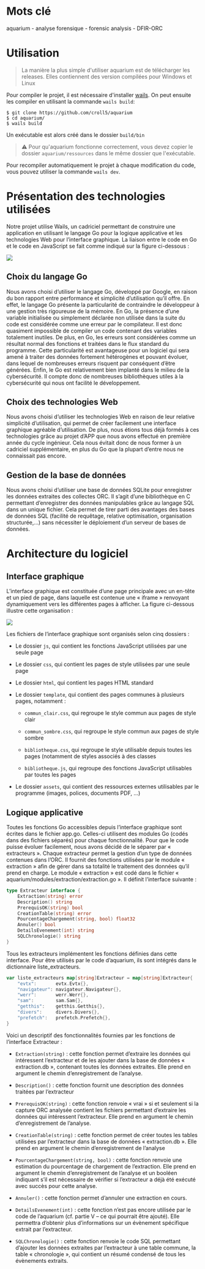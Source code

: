 # Mots clé

aquarium - analyse forensique - forensic analysis - DFIR-ORC 

# Utilisation

> La manière la plus simple d'utiliser aquarium est de télécharger les releases. Elles contiennent des version compilées pour Windows et Linux

Pour compiler le projet, il est nécessaire d'installer [wails](https://wails.io/docs/gettingstarted/installation). On peut ensuite les compiler en utilisant la commande `wails build`:
```shell
$ git clone https://github.com/croll5/aquarium
$ cd aquarium/
$ wails build
```
Un exécutable est alors créé dans le dossier `build/bin`

> ⚠️ Pour qu'aquarium fonctionne correctement, vous devez copier le dossier `aquarium/ressources` dans le même dossier que l'exécutable.

Pour recompiler automatiquement le projet à chaque modification du code, vous pouvez utiliser la commande `wails dev`.

# Présentation des technologies utilisées

Notre projet utilise Wails, un cadriciel permettant de construire une application en utilisant le langage Go pour la logique applicative et les technologies Web pour l’interface graphique. La liaison entre le code en Go et le code en JavaScript se fait comme indiqué sur la figure ci-dessous :

![](documentation/Explication_wails.png)

## Choix du langage Go

Nous avons choisi d’utiliser le langage Go, développé par Google, en raison du bon rapport entre performance et simplicité d’utilisation qu’il offre. En effet, le langage Go présente la particularité de contraindre le développeur à une gestion très rigoureuse de la mémoire. En Go, la présence d’une variable initialisée ou simplement déclarée non utilisée dans la suite du code est considérée comme une erreur par le compilateur. Il est donc quasiment impossible de compiler un code contenant des variables totalement inutiles. 
De plus, en Go, les erreurs sont considérées comme un résultat normal des fonctions et traitées dans le flux standard du programme. Cette particularité est avantageuse pour un logiciel qui sera amené à traiter des données fortement hétérogènes et pouvant évoluer, dans lequel de nombreuses erreurs risquent par conséquent d’être générées. 
Enfin, le Go est relativement bien implanté dans le milieu de la cybersécurité. Il compte donc de nombreuses bibliothèques utiles à la cybersécurité qui nous ont facilité le développement. 

## Choix des technologies Web

Nous avons choisi d’utiliser les technologies Web en raison de leur relative simplicité d’utilisation, qui permet de créer facilement une interface graphique agréable d’utilisation. De plus, nous étions tous déjà formés à ces technologies grâce au projet d’APP que nous avons effectué en première année du cycle ingénieur. Cela nous évitait donc de nous former à un cadriciel supplémentaire, en plus du Go que la plupart d’entre nous ne connaissait pas encore.

## Gestion de la base de données

Nous avons choisi d’utiliser une base de données SQLite pour enregistrer les données extraites des collectes ORC. Il s’agit d’une bibliothèque en C permettant d’enregistrer des données manipulables grâce au langage SQL dans un unique fichier. Cela permet de tirer parti des avantages des bases de données SQL (facilité de requêtage, relative optimisation, organisation structurée,…) sans nécessiter le déploiement d’un serveur de bases de données. 

# Architecture du logiciel

## Interface graphique

L’interface graphique est constituée d’une page principale avec un en-tête et un pied de page, dans laquelle est contenue une « iframe » renvoyant dynamiquement vers les différentes pages à afficher. La figure ci-dessous illustre cette organisation :

![](documentation/explication_IG.png)

Les fichiers de l’interface graphique sont organisés selon cinq dossiers : 

- Le dossier ``js``, qui contient les fonctions JavaScript utilisées par une seule page

- Le dossier ``css``, qui contient les pages de style utilisées par une seule page

- Le dossier ``html``, qui contient les pages HTML standard

- Le dossier ``template``, qui contient des pages communes à plusieurs pages, notamment :
  
  - ``commun_clair.css``, qui regroupe le style commun aux pages de style clair
  
  - ``commun_sombre.css``, qui regroupe le style commun aux pages de style sombre
  
  - ``bibliotheque.css``, qui regroupe le style utilisable depuis toutes les pages (notamment de styles associés à des classes
  
  - ``bibliotheque.js``, qui regroupe des fonctions JavaScript utilisables par toutes les pages

- Le dossier ``assets``, qui contient des ressources externes utilisables par le programme (images, polices, documents PDF, …)

## Logique applicative

Toutes les fonctions Go accessibles depuis l’interface graphique sont écrites dans le fichier app.go. Celles-ci utilisent des modules Go (codés dans des fichiers séparés) pour chaque fonctionnalité. 
Pour que le code puisse évoluer facilement, nous avons décidé de le séparer par « extracteurs ». Chaque extracteur permet la gestion d’un type de données contenues dans l’ORC. Il fournit des fonctions utilisées par le module « extraction » afin de gérer dans sa totalité le traitement des données qu’il prend en charge. 
Le module « extraction » est codé dans le fichier « aquarium/modules/extraction/extraction.go ». Il définit l’interface suivante : 

```go
type Extracteur interface {
    Extraction(string) error
    Description() string
    PrerequisOK(string) bool
    CreationTable(string) error
    PourcentageChargement(string, bool) float32
    Annuler() bool
    DetailsEvenement(int) string
    SQLChronologie() string
}
```

Tous les extracteurs implémentent les fonctions définies dans cette interface. Pour être utilisés par le code d’aquarium, ils sont intégrés dans le dictionnaire liste_extracteurs. 

```go
var liste_extracteurs map[string]Extracteur = map[string]Extracteur{
    "evtx":       evtx.Evtx{}, 
    "navigateur": navigateur.Navigateur{},
    "werr":       werr.Werr{},
    "sam":        sam.Sam{}, 
    "getthis":    getthis.Getthis{},
    "divers":     divers.Divers{},
    "prefetch":   prefetch.Prefetch{},
}
```

Voici un descriptif des fonctionnalités fournies par les fonctions de l’interface Extracteur :

- ``Extraction(string)`` : cette fonction permet d’extraire les données qui intéressent l’extracteur et de les ajouter dans la base de données « extraction.db », contenant toutes les données extraites. Elle prend en argument le chemin d’enregistrement de l’analyse.

- ``Description()`` : cette fonction fournit une description des données traitées par l’extracteur

- ``PrerequisOK(string)`` : cette fonction renvoie « vrai » si et seulement si la capture ORC analysée contient les fichiers permettant d’extraire les données qui intéressent l’extracteur. Elle prend en argument le chemin d’enregistrement de l’analyse. 

- ``CreationTable(string)`` : cette fonction permet de créer toutes les tables utilisées par l’extracteur dans la base de données « extraction.db ». Elle prend en argument le chemin d’enregistrement de l’analyse

- ``PourcentageChargement(string, bool)`` : cette fonction renvoie une estimation du pourcentage de chargement de l’extraction. Elle prend en argument le chemin d’enregistrement de l’analyse et un booléen indiquant s’il est nécessaire de vérifier si l’extracteur a déjà été exécuté avec succès pour cette analyse.

- ``Annuler()`` : cette fonction permet d’annuler une extraction en cours.

- ``DetailsEvenement(int)`` : cette fonction n’est pas encore utilisée par le code de l’aquarium (cf. partie V – ce qui pourrait être ajouté). Elle permettra d’obtenir plus d’informations sur un évènement spécifique extrait par l’extracteur.

- ``SQLChronologie()`` : cette fonction renvoie le code SQL permettant d’ajouter les données extraites par l’extracteur à une table commune, la table « chronologie », qui contient un résumé condensé de tous les évènements extraits.  
